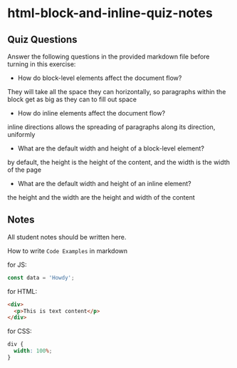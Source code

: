 # html-block-and-inline-quiz-notes

## Quiz Questions

Answer the following questions in the provided markdown file before turning in this exercise:

- How do block-level elements affect the document flow?

They will take all the space they can horizontally, so paragraphs within the block get as big as they can to fill out space

- How do inline elements affect the document flow?

inline directions allows the spreading of paragraphs along its direction, uniformly

- What are the default width and height of a block-level element?

by default, the height is the height of the content, and the width is the width of the page

- What are the default width and height of an inline element?

the height and the width are the height and width of the content

## Notes

All student notes should be written here.

How to write `Code Examples` in markdown

for JS:

```javascript
const data = 'Howdy';
```

for HTML:

```html
<div>
  <p>This is text content</p>
</div>
```

for CSS:

```css
div {
  width: 100%;
}
```
